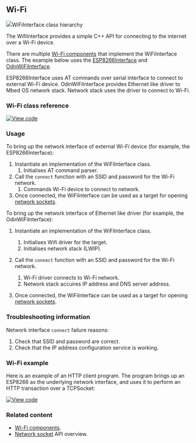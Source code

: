## Wi-Fi

<span class="images">![](https://os-doc-builder.test.mbed.com/docs/development/mbed-os-api-doxy/class_wi_fi_interface.png)<span>WiFiInterface class hierarchy</span></span>

The WifiInterface provides a simple C++ API for connecting to the internet over a Wi-Fi device.

There are multiple [Wi-Fi components](https://os.mbed.com/components/cat/wifi/) that implement the WiFiInterface class. The example below uses the [ESP8266Interface](https://github.com/armmbed/esp8266-driver) and 
[OdinWiFiInterface](https://github.com/u-blox/ublox-odin-w2-drivers-docs-mbed-5). 

ESP8266Interface uses AT commands over serial interface to connect to external Wi-Fi device. OdinWiFiInterface provides Ethernet like driver to Mbed OS network stack. Network stack uses the driver to connect to Wi-Fi.

### Wi-Fi class reference

[![View code](https://www.mbed.com/embed/?type=library)](http://os-doc-builder.test.mbed.com/docs/development/mbed-os-api-doxy/class_wi_fi_interface.html)

### Usage

To bring up the network interface of external Wi-Fi device (for example, the ESP8266Interface):

1. Instantiate an implementation of the WiFiInterface class.
    1. Initialises AT command parser.
1. Call the `connect` function with an SSID and password for the Wi-Fi network.
    1. Commands Wi-Fi device to connect to network.
1. Once connected, the WiFiInterface can be used as a target for opening [network sockets](/docs/development/reference/network-socket.html).

To bring up the network interface of Ethernet like driver (for example, the OdinWiFiInterface):

1. Instantiate an implementation of the WiFiInterface class.
    1. Initialises Wifi driver for the target.
    1. Initialises network stack (LWIP). 
1. Call the `connect` function with an SSID and password for the Wi-Fi network.
    1. Wi-Fi driver connects to Wi-Fi network.
    2. Network stack accuires IP address and DNS server address.

1. Once connected, the WiFiInterface can be used as a target for opening [network sockets](/docs/development/reference/network-socket.html).

### Troubleshooting information

Network interface `connect` failure reasons:
1. Check that SSID and password are correct.
1. Check that the IP address configuration service is working.

### Wi-Fi example

Here is an example of an HTTP client program. The program brings up an ESP8266 as the underlying network interface, and uses it to perform an HTTP transaction over a TCPSocket:

[![View code](https://www.mbed.com/embed/?url=https://os.mbed.com/teams/mbed_example/code/TCPSocketWiFi_Example/)](https://os.mbed.com/teams/mbed_example/code/TCPSocketWiFi_Example/file/6a4e57edc2b2/main.cpp)

### Related content

- [Wi-Fi components](https://os.mbed.com/components/cat/wifi/).
- [Network socket](/docs/development/reference/network-socket.html) API overview.
